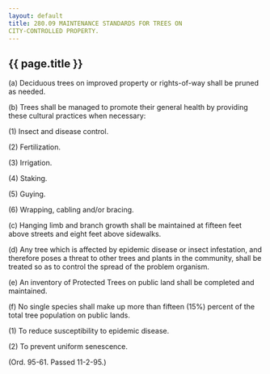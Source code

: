 ```yaml
---
layout: default 
title: 280.09 MAINTENANCE STANDARDS FOR TREES ON
CITY-CONTROLLED PROPERTY.
---
```


{{ page.title }}
----------------

​(a) Deciduous trees on improved property or rights-of-way shall be
pruned as needed.

​(b) Trees shall be managed to promote their general health by providing
these cultural practices when necessary:

​(1) Insect and disease control.

​(2) Fertilization.

​(3) Irrigation.

​(4) Staking.

​(5) Guying.

​(6) Wrapping, cabling and/or bracing.

​(c) Hanging limb and branch growth shall be maintained at fifteen feet
above streets and eight feet above sidewalks.

​(d) Any tree which is affected by epidemic disease or insect
infestation, and therefore poses a threat to other trees and plants in
the community, shall be treated so as to control the spread of the
problem organism.

​(e) An inventory of Protected Trees on public land shall be completed
and maintained.

​(f) No single species shall make up more than fifteen (15%) percent of
the total tree population on public lands.

​(1) To reduce susceptibility to epidemic disease.

​(2) To prevent uniform senescence.

(Ord. 95-61. Passed 11-2-95.)

